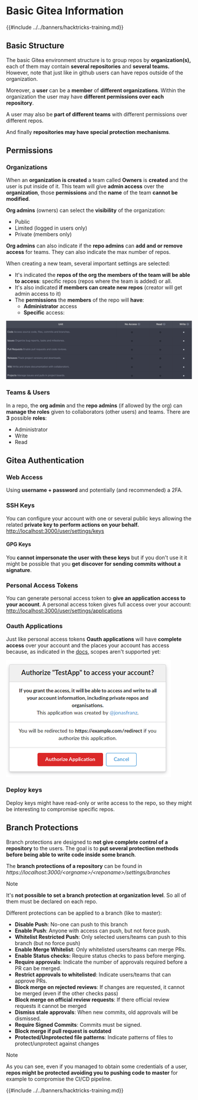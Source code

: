 # Basic Gitea Information

{{#include ../../banners/hacktricks-training.md}}

## Basic Structure

The basic Gitea environment structure is to group repos by **organization(s),** each of them may contain **several repositories** and **several teams.** However, note that just like in github users can have repos outside of the organization.

Moreover, a **user** can be a **member** of **different organizations**. Within the organization the user may have **different permissions over each repository**.

A user may also be **part of different teams** with different permissions over different repos.

And finally **repositories may have special protection mechanisms**.

## Permissions

### Organizations

When an **organization is created** a team called **Owners** is **created** and the user is put inside of it. This team will give **admin access** over the **organization**, those **permissions** and the **name** of the team **cannot be modified**.

**Org admins** (owners) can select the **visibility** of the organization:

- Public
- Limited (logged in users only)
- Private (members only)

**Org admins** can also indicate if the **repo admins** can **add and or remove access** for teams. They can also indicate the max number of repos.

When creating a new team, several important settings are selected:

- It's indicated the **repos of the org the members of the team will be able to access**: specific repos (repos where the team is added) or all.
- It's also indicated **if members can create new repos** (creator will get admin access to it)
- The **permissions** the **members** of the repo will **have**:
  - **Administrator** access
  - **Specific** access:

![](<../../images/image (118).png>)

### Teams & Users

In a repo, the **org admin** and the **repo admins** (if allowed by the org) can **manage the roles** given to collaborators (other users) and teams. There are **3** possible **roles**:

- Administrator
- Write
- Read

## Gitea Authentication

### Web Access

Using **username + password** and potentially (and recommended) a 2FA.

### **SSH Keys**

You can configure your account with one or several public keys allowing the related **private key to perform actions on your behalf.** [http://localhost:3000/user/settings/keys](http://localhost:3000/user/settings/keys)

#### **GPG Keys**

You **cannot impersonate the user with these keys** but if you don't use it it might be possible that you **get discover for sending commits without a signature**.

### **Personal Access Tokens**

You can generate personal access token to **give an application access to your account**. A personal access token gives full access over your account: [http://localhost:3000/user/settings/applications](http://localhost:3000/user/settings/applications)

### Oauth Applications

Just like personal access tokens **Oauth applications** will have **complete access** over your account and the places your account has access because, as indicated in the [docs](https://docs.gitea.io/en-us/oauth2-provider/#scopes), scopes aren't supported yet:

![](<../../images/image (194).png>)

### Deploy keys

Deploy keys might have read-only or write access to the repo, so they might be interesting to compromise specific repos.

## Branch Protections

Branch protections are designed to **not give complete control of a repository** to the users. The goal is to **put several protection methods before being able to write code inside some branch**.

The **branch protections of a repository** can be found in _https://localhost:3000/\<orgname>/\<reponame>/settings/branches_

> [!NOTE]
> It's **not possible to set a branch protection at organization level**. So all of them must be declared on each repo.

Different protections can be applied to a branch (like to master):

- **Disable Push**: No-one can push to this branch
- **Enable Push**: Anyone with access can push, but not force push.
- **Whitelist Restricted Push**: Only selected users/teams can push to this branch (but no force push)
- **Enable Merge Whitelist**: Only whitelisted users/teams can merge PRs.
- **Enable Status checks:** Require status checks to pass before merging.
- **Require approvals**: Indicate the number of approvals required before a PR can be merged.
- **Restrict approvals to whitelisted**: Indicate users/teams that can approve PRs.
- **Block merge on rejected reviews**: If changes are requested, it cannot be merged (even if the other checks pass)
- **Block merge on official review requests**: If there official review requests it cannot be merged
- **Dismiss stale approvals**: When new commits, old approvals will be dismissed.
- **Require Signed Commits**: Commits must be signed.
- **Block merge if pull request is outdated**
- **Protected/Unprotected file patterns**: Indicate patterns of files to protect/unprotect against changes

> [!NOTE]
> As you can see, even if you managed to obtain some credentials of a user, **repos might be protected avoiding you to pushing code to master** for example to compromise the CI/CD pipeline.

{{#include ../../banners/hacktricks-training.md}}




